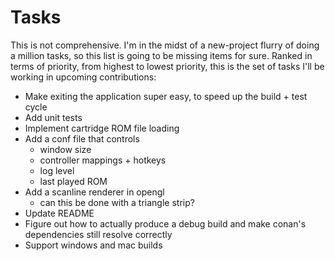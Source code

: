 # Tasks

This is not comprehensive. I'm in the midst of a new-project flurry of doing a million tasks, so this list is going to be missing items for sure. Ranked in terms of priority, from highest to lowest priority, this is the set of tasks I'll be working in upcoming contributions:

- Make exiting the application super easy, to speed up the build + test cycle
- Add unit tests
- Implement cartridge ROM file loading
- Add a conf file that controls
  - window size
  - controller mappings + hotkeys
  - log level
  - last played ROM
- Add a scanline renderer in opengl
  - can this be done with a triangle strip?
- Update README
- Figure out how to actually produce a debug build and make conan's dependencies still resolve correctly
- Support windows and mac builds


